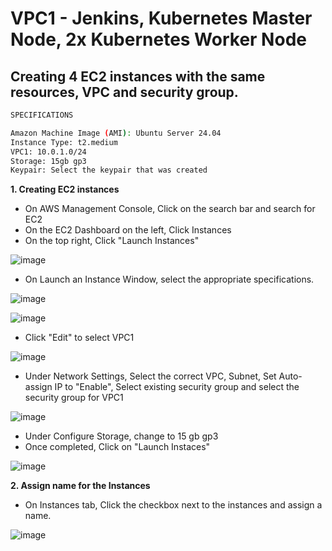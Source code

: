 # VPC1 - Jenkins, Kubernetes Master Node, 2x Kubernetes Worker Node

## Creating 4 EC2 instances with the same resources, VPC and security group.

```bash
SPECIFICATIONS

Amazon Machine Image (AMI): Ubuntu Server 24.04
Instance Type: t2.medium
VPC1: 10.0.1.0/24
Storage: 15gb gp3
Keypair: Select the keypair that was created
```

**1. Creating EC2 instances**
  - On AWS Management Console, Click on the search bar and search for EC2
  - On the EC2 Dashboard on the left, Click Instances
  - On the top right, Click "Launch Instances"

  ![image](https://github.com/JRTugs/DevOps-CI-CD-on-AWS-EC2-instance/assets/29426766/13ac0a6e-0e79-43c1-94cd-91a92b80c64a)

  - On Launch an Instance Window, select the appropriate specifications.

  ![image](https://github.com/JRTugs/DevOps-CI-CD-on-AWS-EC2-instance/assets/29426766/14e51699-eaae-40d1-aebc-f2c4a8750b86)

  ![image](https://github.com/JRTugs/DevOps-CI-CD-on-AWS-EC2-instance/assets/29426766/0a1ca64c-00a0-44f3-b6c2-aab9803afe61)

  - Click "Edit" to select VPC1

  ![image](https://github.com/JRTugs/DevOps-CI-CD-on-AWS-EC2-instance/assets/29426766/ef04617a-31e4-4c66-9c72-acbe63574b27)

  - Under Network Settings, Select the correct VPC, Subnet, Set Auto-assign IP to "Enable", Select existing security group and select the security group for VPC1

  ![image](https://github.com/JRTugs/DevOps-CI-CD-on-AWS-EC2-instance/assets/29426766/77d0f0c0-1596-46b5-afd8-c4a2aa5d6775)

  - Under Configure Storage, change to 15 gb gp3
  - Once completed, Click on "Launch Instaces"

  ![image](https://github.com/JRTugs/DevOps-CI-CD-on-AWS-EC2-instance/assets/29426766/ca49eac5-b6a9-42e7-8a1d-b364fbbe0803)

**2. Assign name for the Instances**
  - On Instances tab, Click the checkbox next to the instances and assign a name.

  ![image](https://github.com/JRTugs/DevOps-CI-CD-on-AWS-EC2-instance/assets/29426766/6d7be42d-76c7-4047-a228-4daeeb477150)

